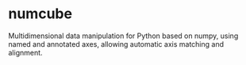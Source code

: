 numcube
=======

Multidimensional data manipulation for Python based on numpy, using named and annotated axes, allowing automatic axis matching and alignment.
